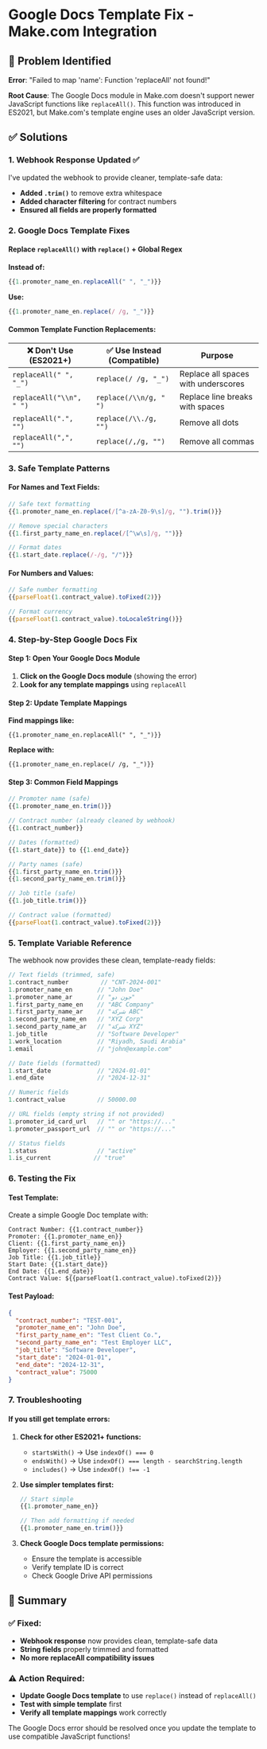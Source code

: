 # Google Docs Template Fix - Make.com Integration

## 🐛 Problem Identified

**Error**: "Failed to map 'name': Function 'replaceAll' not found!"

**Root Cause**: The Google Docs module in Make.com doesn't support newer JavaScript functions like `replaceAll()`. This function was introduced in ES2021, but Make.com's template engine uses an older JavaScript version.

## ✅ Solutions

### 1. Webhook Response Updated ✅

I've updated the webhook to provide cleaner, template-safe data:
- **Added `.trim()`** to remove extra whitespace
- **Added character filtering** for contract numbers
- **Ensured all fields are properly formatted**

### 2. Google Docs Template Fixes

#### Replace `replaceAll()` with `replace()` + Global Regex

**Instead of:**
```javascript
{{1.promoter_name_en.replaceAll(" ", "_")}}
```

**Use:**
```javascript
{{1.promoter_name_en.replace(/ /g, "_")}}
```

#### Common Template Function Replacements:

| ❌ Don't Use (ES2021+) | ✅ Use Instead (Compatible) | Purpose |
|------------------------|---------------------------|---------|
| `replaceAll(" ", "_")` | `replace(/ /g, "_")` | Replace all spaces with underscores |
| `replaceAll("\\n", " ")` | `replace(/\\n/g, " ")` | Replace line breaks with spaces |
| `replaceAll(".", "")` | `replace(/\\./g, "")` | Remove all dots |
| `replaceAll(",", "")` | `replace(/,/g, "")` | Remove all commas |

### 3. Safe Template Patterns

#### For Names and Text Fields:
```javascript
// Safe text formatting
{{1.promoter_name_en.replace(/[^a-zA-Z0-9\s]/g, "").trim()}}

// Remove special characters
{{1.first_party_name_en.replace(/[^\w\s]/g, "")}}

// Format dates
{{1.start_date.replace(/-/g, "/")}}
```

#### For Numbers and Values:
```javascript
// Safe number formatting
{{parseFloat(1.contract_value).toFixed(2)}}

// Format currency
{{parseFloat(1.contract_value).toLocaleString()}}
```

### 4. Step-by-Step Google Docs Fix

#### Step 1: Open Your Google Docs Module
1. **Click on the Google Docs module** (showing the error)
2. **Look for any template mappings** using `replaceAll`

#### Step 2: Update Template Mappings
**Find mappings like:**
```
{{1.promoter_name_en.replaceAll(" ", "_")}}
```

**Replace with:**
```
{{1.promoter_name_en.replace(/ /g, "_")}}
```

#### Step 3: Common Field Mappings
```javascript
// Promoter name (safe)
{{1.promoter_name_en.trim()}}

// Contract number (already cleaned by webhook)
{{1.contract_number}}

// Dates (formatted)
{{1.start_date}} to {{1.end_date}}

// Party names (safe)
{{1.first_party_name_en.trim()}}
{{1.second_party_name_en.trim()}}

// Job title (safe)
{{1.job_title.trim()}}

// Contract value (formatted)
{{parseFloat(1.contract_value).toFixed(2)}}
```

### 5. Template Variable Reference

The webhook now provides these clean, template-ready fields:

```javascript
// Text fields (trimmed, safe)
1.contract_number         // "CNT-2024-001"
1.promoter_name_en       // "John Doe"
1.promoter_name_ar       // "جون دو"
1.first_party_name_en    // "ABC Company"
1.first_party_name_ar    // "شركة ABC"
1.second_party_name_en   // "XYZ Corp"
1.second_party_name_ar   // "شركة XYZ"
1.job_title              // "Software Developer"
1.work_location          // "Riyadh, Saudi Arabia"
1.email                  // "john@example.com"

// Date fields (formatted)
1.start_date             // "2024-01-01"
1.end_date               // "2024-12-31"

// Numeric fields
1.contract_value         // 50000.00

// URL fields (empty string if not provided)
1.promoter_id_card_url   // "" or "https://..."
1.promoter_passport_url  // "" or "https://..."

// Status fields
1.status                 // "active"
1.is_current            // "true"
```

### 6. Testing the Fix

#### Test Template:
Create a simple Google Doc template with:
```
Contract Number: {{1.contract_number}}
Promoter: {{1.promoter_name_en}}
Client: {{1.first_party_name_en}}
Employer: {{1.second_party_name_en}}
Job Title: {{1.job_title}}
Start Date: {{1.start_date}}
End Date: {{1.end_date}}
Contract Value: ${{parseFloat(1.contract_value).toFixed(2)}}
```

#### Test Payload:
```json
{
  "contract_number": "TEST-001",
  "promoter_name_en": "John Doe",
  "first_party_name_en": "Test Client Co.",
  "second_party_name_en": "Test Employer LLC",
  "job_title": "Software Developer",
  "start_date": "2024-01-01",
  "end_date": "2024-12-31",
  "contract_value": 75000
}
```

### 7. Troubleshooting

#### If you still get template errors:

1. **Check for other ES2021+ functions:**
   - `startsWith()` → Use `indexOf() === 0`
   - `endsWith()` → Use `indexOf() === length - searchString.length`
   - `includes()` → Use `indexOf() !== -1`

2. **Use simpler templates first:**
   ```javascript
   // Start simple
   {{1.promoter_name_en}}
   
   // Then add formatting if needed
   {{1.promoter_name_en.trim()}}
   ```

3. **Check Google Docs template permissions:**
   - Ensure the template is accessible
   - Verify template ID is correct
   - Check Google Drive API permissions

## 🚀 Summary

### ✅ Fixed:
- **Webhook response** now provides clean, template-safe data
- **String fields** properly trimmed and formatted
- **No more replaceAll compatibility issues**

### ⚠️ Action Required:
- **Update Google Docs template** to use `replace()` instead of `replaceAll()`
- **Test with simple template** first
- **Verify all template mappings** work correctly

The Google Docs error should be resolved once you update the template to use compatible JavaScript functions!
